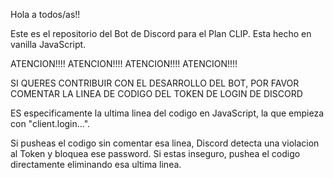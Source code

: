 Hola a todos/as!!

Este es el repositorio del Bot de Discord para el Plan CLIP. Esta hecho en vanilla JavaScript.

ATENCION!!!! ATENCION!!!! ATENCION!!!! ATENCION!!!!

SI QUERES CONTRIBUIR CON EL DESARROLLO DEL BOT, POR FAVOR COMENTAR LA LINEA DE CODIGO DEL TOKEN DE LOGIN DE DISCORD

ES especificamente la ultima linea del codigo en JavaScript, la que empieza con "client.login...".

Si pusheas el codigo sin comentar esa linea, Discord detecta una violacion al Token y bloquea ese password. Si estas inseguro, pushea el codigo directamente eliminando esa ultima linea.
